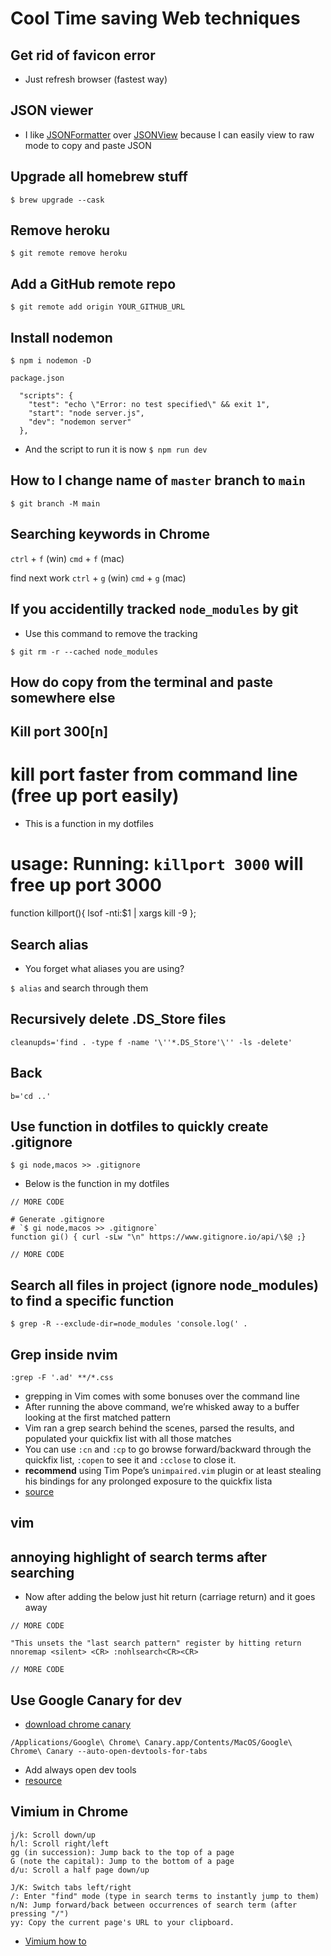 # Cool Time saving Web techniques
## Get rid of favicon error
* Just refresh browser (fastest way)

## JSON viewer
* I like [JSONFormatter](https://chrome.google.com/webstore/detail/json-formatter/bcjindcccaagfpapjjmafapmmgkkhgoa) over [JSONView](https://chrome.google.com/webstore/detail/jsonview/chklaanhfefbnpoihckbnefhakgolnmc) because I can easily view to raw mode to copy and paste JSON

## Upgrade all homebrew stuff
`$ brew upgrade --cask`

## Remove heroku
`$ git remote remove heroku`

## Add a GitHub remote repo
`$ git remote add origin YOUR_GITHUB_URL`

## Install nodemon
`$ npm i nodemon -D`

`package.json`

```
  "scripts": {
    "test": "echo \"Error: no test specified\" && exit 1",
    "start": "node server.js",
    "dev": "nodemon server"
  },

```

* And the script to run it is now `$ npm run dev`

## How to I change name of `master` branch to `main`
`$ git branch -M main`


## Searching keywords in Chrome
`ctrl` + `f` (win)
`cmd` + `f` (mac)

find next work
`ctrl` + `g` (win)
`cmd` + `g` (mac)

## If you accidentilly tracked `node_modules` by git
* Use this command to remove the tracking

`$ git rm -r --cached node_modules`

## How do copy from the terminal and paste somewhere else
## Kill port 300[n]

# kill port faster from command line (free up port easily)
* This is a function in my dotfiles

# usage: Running: `killport 3000` will free up port 3000
function killport(){ lsof -nti:$1 | xargs kill -9 };

## Search alias
* You forget what aliases you are using?

`$ alias` and search through them

## Recursively delete .DS_Store files
```
cleanupds='find . -type f -name '\''*.DS_Store'\'' -ls -delete'
```

## Back
```
b='cd ..'
```

## Use function in dotfiles to quickly create .gitignore
`$ gi node,macos >> .gitignore`

* Below is the function in my dotfiles

```
// MORE CODE

# Generate .gitignore
# `$ gi node,macos >> .gitignore`
function gi() { curl -sLw "\n" https://www.gitignore.io/api/\$@ ;}

// MORE CODE
```

## Search all files in project (ignore node_modules) to find a specific function

`$ grep -R --exclude-dir=node_modules 'console.log(' .`

## Grep inside nvim
`:grep -F '.ad' **/*.css`

* grepping in Vim comes with some bonuses over the command line
* After running the above command, we’re whisked away to a buffer looking at the first matched pattern
* Vim ran a grep search behind the scenes, parsed the results, and populated your quickfix list with all those matches
* You can use `:cn` and `:cp` to go browse forward/backward through the quickfix list, `:copen` to see it and `:cclose` to close it.
* **recommend** using Tim Pope’s u`nimpaired.vim` plugin or at least stealing his bindings for any prolonged exposure to the quickfix lista
* [source](https://seesparkbox.com/foundry/demystifying_multi_file_searches_in_vim_and_the_command_line)

## vim
## annoying highlight of search terms after searching
* Now after adding the below just hit return (carriage return) and it goes away
```
// MORE CODE

"This unsets the "last search pattern" register by hitting return
nnoremap <silent> <CR> :nohlsearch<CR><CR>

// MORE CODE
```

## Use Google Canary for dev
* [download chrome canary](https://usefyi.com/chrome-canary/)

```
/Applications/Google\ Chrome\ Canary.app/Contents/MacOS/Google\ Chrome\ Canary --auto-open-devtools-for-tabs
```

* Add always open dev tools
* [resource](https://addyosmani.com/blog/automatically-open-chrome-devtools-in-each-new-tab)

## Vimium in Chrome
```
j/k: Scroll down/up
h/l: Scroll right/left
gg (in succession): Jump back to the top of a page
G (note the capital): Jump to the bottom of a page
d/u: Scroll a half page down/up
```

```
J/K: Switch tabs left/right
/: Enter "find" mode (type in search terms to instantly jump to them)
n/N: Jump forward/back between occurrences of search term (after pressing "/")
yy: Copy the current page's URL to your clipboard.
```

* [Vimium how to](https://lifehacker.com/make-chrome-less-distracting-with-vimium-and-these-set-5925220)
